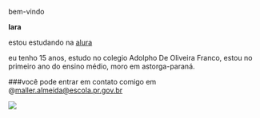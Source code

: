 bem-vindo

**lara**

estou estudando na [alura](https://cursos.alura.com.br/loginForm)

eu tenho 15 anos, estudo no colegio Adolpho De Oliveira Franco, estou no primeiro ano do ensino médio, moro em astorga-paraná.

###você pode entrar em contato comigo em @maller.almeida@escola.pr.gov.br



![](https://media.tenor.com/V7X5UiUmtNoAAAAM/strawberry-shortcake-blingee.gif)
